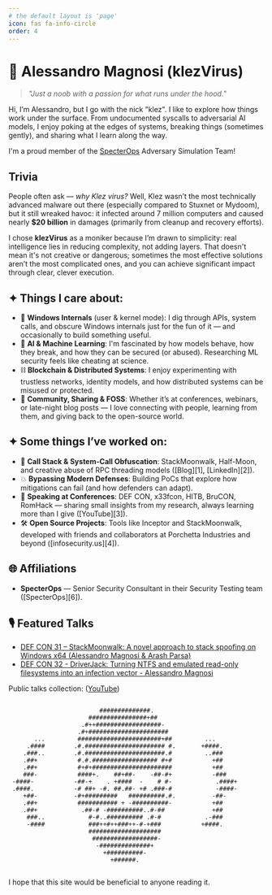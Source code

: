 ```yaml
---
# the default layout is 'page'
icon: fas fa-info-circle
order: 4
---
```


# 🔧 Alessandro Magnosi (klezVirus)

> *"Just a noob with a passion for what runs under the hood."*

Hi, I’m Alessandro, but I go with the nick "klez". I like to explore how things work under the surface. From undocumented syscalls to adversarial AI models, I enjoy poking at the edges of systems, breaking things (sometimes gently), and sharing what I learn along the way.

I'm a proud member of the [SpecterOps](https://specterops.io) Adversary Simulation Team!  

## Trivia

People often ask — *why Klez virus?* Well, Klez wasn’t the most technically advanced malware out there 
(especially compared to Stuxnet or Mydoom), but it still wreaked havoc: it infected around 7 
million computers and caused nearly **\$20 billion** in damages (primarily from cleanup and recovery 
efforts). 

I chose **klezVirus** as a moniker because I’m drawn to simplicity: real intelligence lies in reducing 
complexity, not adding layers. That doesn't mean it's not creative or dangerous; sometimes the most 
effective solutions aren’t the most complicated ones, and you can achieve significant impact through
clear, clever execution.

## ✦ Things I care about:

* 🧬 **Windows Internals** (user & kernel mode): I dig through APIs, system calls, and obscure Windows internals just for the fun of it — and occasionally to build something useful.
* 🤖 **AI & Machine Learning**: I'm fascinated by how models behave, how they break, and how they can be secured (or abused). Researching ML security feels like cheating at science.
* ⛓ **Blockchain & Distributed Systems**: I enjoy experimenting with trustless networks, identity models, and how distributed systems can be misused or protected.
* 🤝 **Community, Sharing & FOSS**: Whether it’s at conferences, webinars, or late-night blog posts — I love connecting with people, learning from them, and giving back to the open-source world.

## ✦ Some things I’ve worked on:

* 🔄 **Call Stack & System-Call Obfuscation**: StackMoonwalk, Half-Moon, and creative abuse of RPC threading models (\[Blog]\[1], \[LinkedIn]\[2]).
* 💥 **Bypassing Modern Defenses**: Building PoCs that explore how mitigations can fail (and how defenders can adapt).
* 🎤 **Speaking at Conferences**: DEF CON, x33fcon, HITB, BruCON, RomHack — sharing small insights from my research, always learning more than I give (\[YouTube]\[3]).
* 🛠 **Open Source Projects**: Tools like Inceptor and StackMoonwalk, developed with friends and collaborators at Porchetta Industries and beyond (\[infosecurity.us]\[4]).

## 🌐 Affiliations

* **SpecterOps** — Senior Security Consultant in their Security Testing team ([SpecterOps][6]).

## 🎙 Featured Talks

* [DEF CON 31 – StackMoonwalk: A novel approach to stack spoofing on Windows x64 (Alessandro Magnosi & Arash Parsa)](https://www.youtube.com/watch?v=_2lH90C2nOM)
* [DEF CON 32 - DriverJack: Turning NTFS and emulated read-only filesystems into an infection vector - Alessandro Magnosi](https://www.youtube.com/watch?v=kWSP4F5dxTw)

Public talks collection: ([YouTube](https://www.youtube.com/playlist?list=PLTzsU0u_x1EKgIv5n_Ubc2mPVztS1Mz28))

```
                                                             
                         ##############.                        
                      ################+##                       
                    .#++##################-                     
                   .#+######################                    
       ...         #######################+##         ...       
     .####        .#.###################### #.       +####.     
    .###..        .#.######################.#         ..###     
    .##+           #.#.################## #+#           +##     
    .##+           #+#+######################           +##     
    ###-           ####+.    ##+##-    -##-#+           -###    
 -####-           -##-+    . +####  -    # #-            .####+ 
 .####.           -# ##+ -#. ##.##- +# .###-#            -####- 
    +##-          -#+#########   ##########.#.          -##-    
    .##+           ########### + -##########-           +##     
    .##+            .##-# -##########..#-##             +##     
     ###..            #-#..########## .#-#            .-###     
     -####            ###++#++###++-#-+###           +####.     
                      ####################                      
                       ##################-                      
                        -##############+                        
                          +##########-                          
                            +######.                            
                                                             
```

I hope that this site would be beneficial to anyone reading it.
